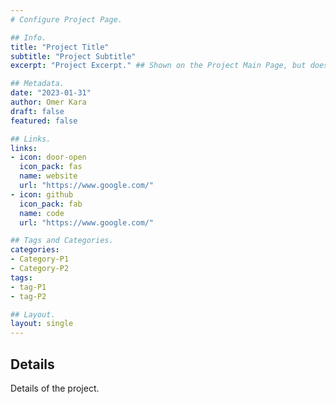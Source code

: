 ```yaml
---
# Configure Project Page.

## Info.
title: "Project Title"
subtitle: "Project Subtitle"
excerpt: "Project Excerpt." ## Shown on the Project Main Page, but does not shown on the Project Page.

## Metadata.
date: "2023-01-31"
author: Omer Kara
draft: false
featured: false

## Links.
links:
- icon: door-open
  icon_pack: fas
  name: website
  url: "https://www.google.com/"
- icon: github
  icon_pack: fab
  name: code
  url: "https://www.google.com/"

## Tags and Categories.
categories:
- Category-P1
- Category-P2
tags:
- tag-P1
- tag-P2

## Layout.
layout: single
---
```




## Details
Details of the project.
